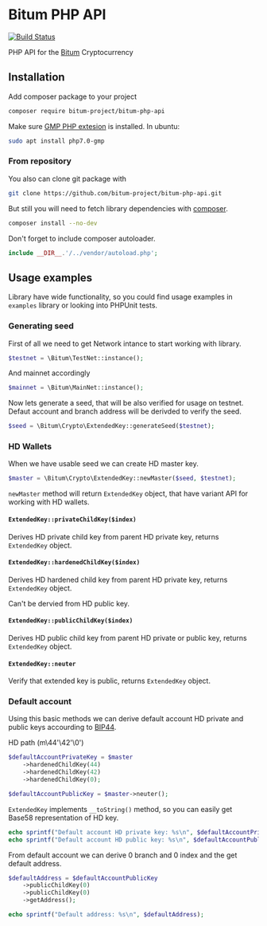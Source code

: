 # Bitum PHP API

[![Build Status](https://api.travis-ci.org/bitum-project/bitum-php-api.svg?branch=master)](https://travis-ci.org/bitum-project/bitum-php-api)
<!--[![Scrutinizer Code Quality](https://scrutinizer-ci.com/g/bitum-project/bitum-php-api/badges/quality-score.png?b=master)](https://scrutinizer-ci.com/g/bitum-project/bitum-php-api/?branch=master)-->
<!--[![Code Coverage](https://scrutinizer-ci.com/g/bitum-project/bitum-php-api/badges/coverage.png?b=master)](https://scrutinizer-ci.com/g/bitum-project/bitum-php-api/?branch=master)-->

PHP API for the [Bitum](https://bitum.io) Cryptocurrency

## Installation

Add composer package to your project
```bash
composer require bitum-project/bitum-php-api
```

Make sure [GMP PHP extesion](http://php.net/manual/en/book.gmp.php) is installed. In ubuntu:
```bash
sudo apt install php7.0-gmp
```

### From repository

You also can clone git package with
```bash
git clone https://github.com/bitum-project/bitum-php-api.git
```

But still you will need to fetch library dependencies with [composer](https://getcomposer.org/doc/00-intro.md).
```bash
composer install --no-dev
```

Don't forget to include composer autoloader.
```php
include __DIR__.'/../vendor/autoload.php';
```

## Usage examples

Library have wide functionality, so you could find usage examples in `examples` library or looking into PHPUnit tests.

### Generating seed

First of all we need to get Network intance to start working with library.

```php
$testnet = \Bitum\TestNet::instance();
```

And mainnet accordingly
```php
$mainnet = \Bitum\MainNet::instance();
```

Now lets generate a seed, that will be also verified for usage on testnet.
Defaut account and branch address will be derivded to verify the seed.

```php
$seed = \Bitum\Crypto\ExtendedKey::generateSeed($testnet);
```

### HD Wallets

When we have usable seed we can create HD master key.

```php
$master = \Bitum\Crypto\ExtendedKey::newMaster($seed, $testnet);
```

`newMaster` method will return `ExtendedKey` object, that have variant API for working with HD wallets.

#### `ExtendedKey::privateChildKey($index)`

Derives HD private child key from parent HD private key, returns `ExtendedKey` object.

#### `ExtendedKey::hardenedChildKey($index)`

Derives HD hardened child key from parent HD private key, returns `ExtendedKey` object.

Can't be dervied from HD public key.

#### `ExtendedKey::publicChildKey($index)`

Derives HD public child key from parent HD private or public key, returns `ExtendedKey` object.

#### `ExtendedKey::neuter`

Verify that extended key is public, returns `ExtendedKey` object.

### Default account

Using this basic methods we can derive default account HD private and public keys accourding to [BIP44](https://github.com/bitcoin/bips/blob/master/bip-0044.mediawiki).

HD path (m\44'\42'\0')

```php
$defaultAccountPrivateKey = $master
    ->hardenedChildKey(44)
    ->hardenedChildKey(42)
    ->hardenedChildKey(0);

$defaultAccountPublicKey = $master->neuter();
```

`ExtendedKey` implements `__toString()` method, so you can easily get Base58 representation of HD key.

```php
echo sprintf("Default account HD private key: %s\n", $defaultAccountPrivateKey);
echo sprintf("Default account HD public key: %s\n", $defaultAccountPublicKey);
```

From default account we can derive 0 branch and 0 index and the get default address.

```php
$defaultAddress = $defaultAccountPublicKey
    ->publicChildKey(0)
    ->publicChildKey(0)
    ->getAddress();

echo sprintf("Default address: %s\n", $defaultAddress);
```


